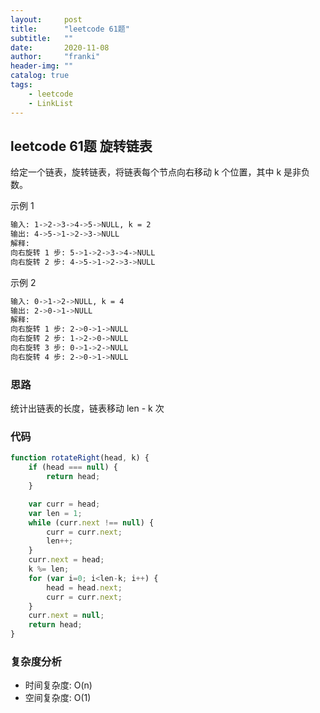 ```yaml
---
layout:     post
title:      "leetcode 61题"
subtitle:   ""
date:       2020-11-08
author:     "franki"
header-img: ""
catalog: true
tags:
    - leetcode
    - LinkList
---
```


## leetcode 61题 旋转链表

给定一个链表，旋转链表，将链表每个节点向右移动 k 个位置，其中 k 是非负数。

示例 1

```bash
输入: 1->2->3->4->5->NULL, k = 2
输出: 4->5->1->2->3->NULL
解释:
向右旋转 1 步: 5->1->2->3->4->NULL
向右旋转 2 步: 4->5->1->2->3->NULL
```

示例 2

```bash
输入: 0->1->2->NULL, k = 4
输出: 2->0->1->NULL
解释:
向右旋转 1 步: 2->0->1->NULL
向右旋转 2 步: 1->2->0->NULL
向右旋转 3 步: 0->1->2->NULL
向右旋转 4 步: 2->0->1->NULL
```

### 思路

统计出链表的长度，链表移动 len - k 次

### 代码

```js
function rotateRight(head, k) {
    if (head === null) {
        return head;
    }

    var curr = head;
    var len = 1;
    while (curr.next !== null) {
        curr = curr.next;
        len++;
    }
    curr.next = head;
    k %= len;
    for (var i=0; i<len-k; i++) {
        head = head.next;
        curr = curr.next;
    }
    curr.next = null;
    return head;
}
```

### 复杂度分析

- 时间复杂度: O(n)
- 空间复杂度: O(1)
